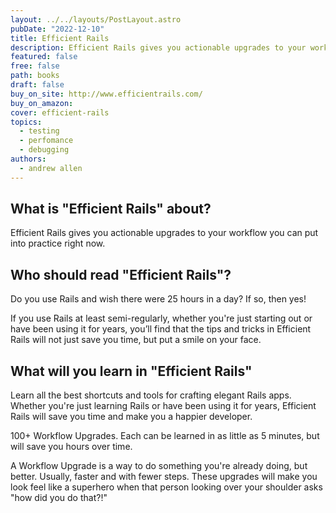 ```yaml
---
layout: ../../layouts/PostLayout.astro
pubDate: "2022-12-10"
title: Efficient Rails
description: Efficient Rails gives you actionable upgrades to your workflow you can put into practice right now.
featured: false
free: false
path: books
draft: false
buy_on_site: http://www.efficientrails.com/
buy_on_amazon:
cover: efficient-rails
topics:
  - testing
  - perfomance
  - debugging
authors:
  - andrew allen
---
```


## What is "Efficient Rails" about?
Efficient Rails gives you actionable upgrades to your workflow you can put into practice right now.

## Who should read "Efficient Rails"?
Do you use Rails and wish there were 25 hours in a day? If so, then yes!

If you use Rails at least semi-regularly, whether you're just starting out or have been using it for years, you’ll find that the tips and tricks in Efficient Rails will not just save you time, but put a smile on your face.


## What will you learn in "Efficient Rails"
Learn all the best shortcuts and tools for crafting elegant Rails apps. Whether you're just learning Rails or have been using it for years, Efficient Rails will save you time and make you a happier developer.

100+ Workflow Upgrades. Each can be learned in as little as 5 minutes, but will save you hours over time.

A Workflow Upgrade is a way to do something you're already doing, but better. Usually, faster and with fewer steps. These upgrades will make you look feel like a superhero when that person looking over your shoulder asks "how did you do that?!"